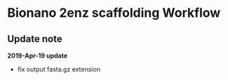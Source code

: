 # Bionano 2enz scaffolding Workflow
## Update note

**2019-Apr-19 update**
- fix output fasta.gz extension
